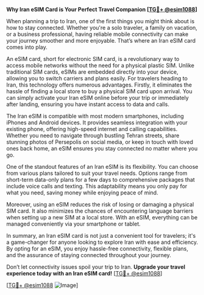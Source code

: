 **Why Iran eSIM Card is Your Perfect Travel Companion [[TG💪+ @esim1088](https://t.me/s/esim1088)]**

When planning a trip to Iran, one of the first things you might think about is how to stay connected. Whether you're a solo traveler, a family on vacation, or a business professional, having reliable mobile connectivity can make your journey smoother and more enjoyable. That’s where an Iran eSIM card comes into play.

An eSIM card, short for electronic SIM card, is a revolutionary way to access mobile networks without the need for a physical plastic SIM. Unlike traditional SIM cards, eSIMs are embedded directly into your device, allowing you to switch carriers and plans easily. For travelers heading to Iran, this technology offers numerous advantages. Firstly, it eliminates the hassle of finding a local store to buy a physical SIM card upon arrival. You can simply activate your Iran eSIM online before your trip or immediately after landing, ensuring you have instant access to data and calls.

The Iran eSIM is compatible with most modern smartphones, including iPhones and Android devices. It provides seamless integration with your existing phone, offering high-speed internet and calling capabilities. Whether you need to navigate through bustling Tehran streets, share stunning photos of Persepolis on social media, or keep in touch with loved ones back home, an eSIM ensures you stay connected no matter where you go.

One of the standout features of an Iran eSIM is its flexibility. You can choose from various plans tailored to suit your travel needs. Options range from short-term data-only plans for a few days to comprehensive packages that include voice calls and texting. This adaptability means you only pay for what you need, saving money while enjoying peace of mind.

Moreover, using an eSIM reduces the risk of losing or damaging a physical SIM card. It also minimizes the chances of encountering language barriers when setting up a new SIM at a local store. With an eSIM, everything can be managed conveniently via your smartphone or tablet.

In summary, an Iran eSIM card is not just a convenient tool for travelers; it's a game-changer for anyone looking to explore Iran with ease and efficiency. By opting for an eSIM, you enjoy hassle-free connectivity, flexible plans, and the assurance of staying connected throughout your journey.

Don’t let connectivity issues spoil your trip to Iran. **Upgrade your travel experience today with an Iran eSIM card!** [[TG💪+ @esim1088](https://t.me/s/esim1088)]

[[TG💪+ @esim1088](https://t.me/s/esim1088) ![Image](https://i.postimg.cc/Y0z9fWf4/image.png)]